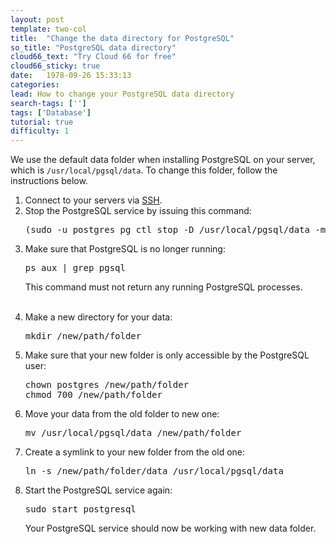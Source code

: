 ```yaml
---
layout: post
template: two-col
title:  "Change the data directory for PostgreSQL"
so_title: "PostgreSQL data directory"
cloud66_text: "Try Cloud 66 for free"
cloud66_sticky: true
date:   1978-09-26 15:33:13
categories: 
lead: How to change your PostgreSQL data directory
search-tags: ['']
tags: ['Database']
tutorial: true
difficulty: 1
---
```


We use the default data folder when installing PostgreSQL on your server, which is  <code>/usr/local/pgsql/data</code>.
To change this folder, follow the instructions below.

<ol>
<li>Connect to your servers via <a href="/how-to/shell-to-your-servers.html">SSH</a>.</li>

<li>Stop the PostgreSQL service by issuing this command:</li>
<pre class="terminal">
(sudo -u postgres pg_ctl stop -D /usr/local/pgsql/data -m i -t 5 || true) && sudo stop postgresql  
</pre>

<li>Make sure that PostgreSQL is no longer running:</li>

<pre class="terminal">
ps aux | grep pgsql
</pre>

This command must not return any running PostgreSQL processes.<br/><br/>

<li>Make a new directory for your data:</li>
<pre class="terminal">
mkdir /new/path/folder
</pre>

<li>Make sure that your new folder is only accessible by the PostgreSQL user:</li>
<pre class="terminal">
chown postgres /new/path/folder
chmod 700 /new/path/folder
</pre>

<li>Move your data from the old folder to new one:</li>
<pre class="terminal">
mv /usr/local/pgsql/data /new/path/folder
</pre>

<li>Create a symlink to your new folder from the old one:</li>
<pre class="terminal">
ln -s /new/path/folder/data /usr/local/pgsql/data
</pre>

<li>Start the PostgreSQL service again:</li>
<pre class="terminal">
sudo start postgresql
</pre>

Your PostgreSQL service should now be working with new data folder.
</ol>

